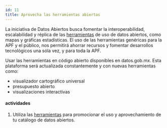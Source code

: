 ```yaml
---
id: 11
title: Aprovecha las herramientas abiertas
---
```


La iniciativa de Datos Abiertos busca fomentar la interoperabilidad, escalabilidad y réplica de las [herramientas](http://datos.gob.mx/herramientas/) de uso de datos abiertos, como mapas y gráficas estadísticas. El uso de las herramientas genéricas para la APF y el público, nos permitirá ahorrar recursos y fomentar desarrollos tecnológicos una sóla vez, y para toda la APF.

Usar las herramientas en código abierto disponibles en datos.gob.mx. Esta plataforma será actualizada constantemente y con nuevas herramientas como:

* visualizador cartográfico universal
* presupuesto abierto
* visualizaciones interactivas

#### actividades
1. Utiliza las [herramientas](http://datos.gob.mx/herramientas/) para promocionar el uso y aprovechamiento de tu catálogo de datos abiertos.

